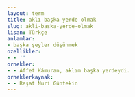 ```yaml
---
layout: term
title: aklı başka yerde olmak
slug: akli-baska-yerde-olmak
lisan: Türkçe
anlamlar:
- başka şeyler düşünmek
ozellikler:
- - ''
ornekler:
- - Affet Kâmuran, aklım başka yerdeydi.
orneklerkaynak:
- - Reşat Nuri Güntekin
---
```

